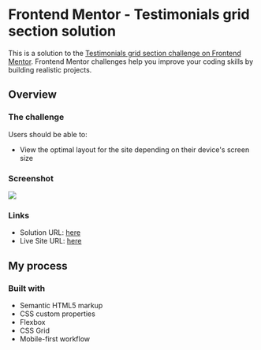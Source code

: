 # Frontend Mentor - Testimonials grid section solution

This is a solution to the [Testimonials grid section challenge on Frontend Mentor](https://www.frontendmentor.io/challenges/testimonials-grid-section-Nnw6J7Un7). Frontend Mentor challenges help you improve your coding skills by building realistic projects.

## Overview

### The challenge

Users should be able to:

- View the optimal layout for the site depending on their device's screen size

### Screenshot

![](./screenshot.jpg)

### Links

- Solution URL: [here](https://github.com/HeshamAbdelalem/testimonials-grid-section)
- Live Site URL: [here](https://heshamabdelalem.github.io/testimonials-grid-section/)

## My process

### Built with

- Semantic HTML5 markup
- CSS custom properties
- Flexbox
- CSS Grid
- Mobile-first workflow
